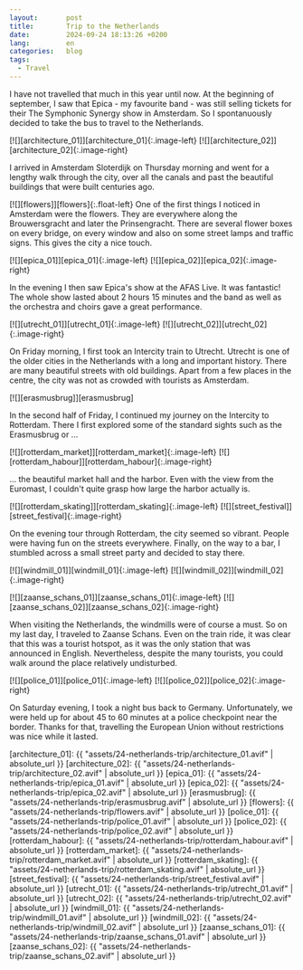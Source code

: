 ```yaml
---
layout:       post
title:        Trip to the Netherlands
date:         2024-09-24 18:13:26 +0200
lang:         en
categories:   blog
tags:
  - Travel
---
```


I have not travelled that much in this year until now.
At the beginning of september, I saw that Epica - my favourite band - was still
selling tickets for their The Symphonic Synergy show in Amsterdam.
So I spontanuously decided to take the bus to travel to the Netherlands.

[![][architecture_01]][architecture_01]{:.image-left}
[![][architecture_02]][architecture_02]{:.image-right}

I arrived in Amsterdam Sloterdijk on Thursday morning and went for a lengthy
walk through the city, over all the canals and past the beautiful buildings
that were built centuries ago.

[![][flowers]][flowers]{:.float-left}
One of the first things I noticed in Amsterdam were the flowers.
They are everywhere along the Brouwersgracht and later the Prinsengracht.
There are several flower boxes on every bridge, on every window and also on some
street lamps and traffic signs.
This gives the city a nice touch.

[![][epica_01]][epica_01]{:.image-left}
[![][epica_02]][epica_02]{:.image-right}

In the evening I then saw Epica's show at the AFAS Live.
It was fantastic!
The whole show lasted about 2 hours 15 minutes and the band as well as the
orchestra and choirs gave a great performance.

[![][utrecht_01]][utrecht_01]{:.image-left}
[![][utrecht_02]][utrecht_02]{:.image-right}

On Friday morning, I first took an Intercity train to Utrecht.
Utrecht is one of the older cities in the Netherlands with a long and important
history.
There are many beautiful streets with old buildings.
Apart from a few places in the centre, the city was not as crowded with tourists
as Amsterdam.

[![][erasmusbrug]][erasmusbrug]

In the second half of Friday, I continued my journey on the Intercity to
Rotterdam.
There I first explored some of the standard sights such as the Erasmusbrug or ...

[![][rotterdam_market]][rotterdam_market]{:.image-left}
[![][rotterdam_habour]][rotterdam_habour]{:.image-right}

... the beautiful market hall and the harbor.
Even with the view from the Euromast, I couldn't quite grasp how large the harbor
actually is.

[![][rotterdam_skating]][rotterdam_skating]{:.image-left}
[![][street_festival]][street_festival]{:.image-right}

On the evening tour through Rotterdam, the city seemed so vibrant.
People were having fun on the streets everywhere.
Finally, on the way to a bar, I stumbled across a small street party and decided
to stay there.

[![][windmill_01]][windmill_01]{:.image-left}
[![][windmill_02]][windmill_02]{:.image-right}

[![][zaanse_schans_01]][zaanse_schans_01]{:.image-left}
[![][zaanse_schans_02]][zaanse_schans_02]{:.image-right}

When visiting the Netherlands, the windmills were of course a must.
So on my last day, I traveled to Zaanse Schans.
Even on the train ride, it was clear that this was a tourist hotspot, as it was
the only station that was announced in English.
Nevertheless, despite the many tourists, you could walk around the place
relatively undisturbed.

[![][police_01]][police_01]{:.image-left}
[![][police_02]][police_02]{:.image-right}

On Saturday evening, I took a night bus back to Germany.
Unfortunately, we were held up for about 45 to 60 minutes at a police
checkpoint near the border.
Thanks for that, travelling the European Union without restrictions was nice
while it lasted.


[architecture_01]: {{ "assets/24-netherlands-trip/architecture_01.avif" | absolute_url }}
  [architecture_02]: {{ "assets/24-netherlands-trip/architecture_02.avif" | absolute_url }}
  [epica_01]: {{ "assets/24-netherlands-trip/epica_01.avif" | absolute_url }}
  [epica_02]: {{ "assets/24-netherlands-trip/epica_02.avif" | absolute_url }}
  [erasmusbrug]: {{ "assets/24-netherlands-trip/erasmusbrug.avif" | absolute_url }}
  [flowers]: {{ "assets/24-netherlands-trip/flowers.avif" | absolute_url }}
  [police_01]: {{ "assets/24-netherlands-trip/police_01.avif" | absolute_url }}
  [police_02]: {{ "assets/24-netherlands-trip/police_02.avif" | absolute_url }}
  [rotterdam_habour]: {{ "assets/24-netherlands-trip/rotterdam_habour.avif" | absolute_url }}
  [rotterdam_market]: {{ "assets/24-netherlands-trip/rotterdam_market.avif" | absolute_url }}
  [rotterdam_skating]: {{ "assets/24-netherlands-trip/rotterdam_skating.avif" | absolute_url }}
  [street_festival]: {{ "assets/24-netherlands-trip/street_festival.avif" | absolute_url }}
  [utrecht_01]: {{ "assets/24-netherlands-trip/utrecht_01.avif" | absolute_url }}
  [utrecht_02]: {{ "assets/24-netherlands-trip/utrecht_02.avif" | absolute_url }}
  [windmill_01]: {{ "assets/24-netherlands-trip/windmill_01.avif" | absolute_url }}
  [windmill_02]: {{ "assets/24-netherlands-trip/windmill_02.avif" | absolute_url }}
  [zaanse_schans_01]: {{ "assets/24-netherlands-trip/zaanse_schans_01.avif" | absolute_url }}
  [zaanse_schans_02]: {{ "assets/24-netherlands-trip/zaanse_schans_02.avif" | absolute_url }}
